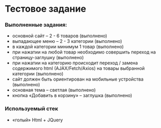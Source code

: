 # Тестовое задание
### Выполненные задания:
-	основной сайт – 2 - 6 товаров (выполнено)
-	выпадающее меню – 2 - 3 категории (выполнено)
-	в каждой категории минимум 1 товар (выполнено)
-	при нажатии на любой товар необходимо совершить переход на страницу-заглушку (выполнено)
-	при нажатии на категорию происходит переход / замена содержимого html (AJAX/Fetch/Axios) на товары выбранной категории (выполнено)
-	сайт должен быть ориентирован на мобильные устройства (выполнено)
-	основная тема – светлая (выполнено)
-	кнопка «Добавить в корзину» – заглушка (выполнено)

  ### Используемый стек
  - «голый» Html + JQuery
